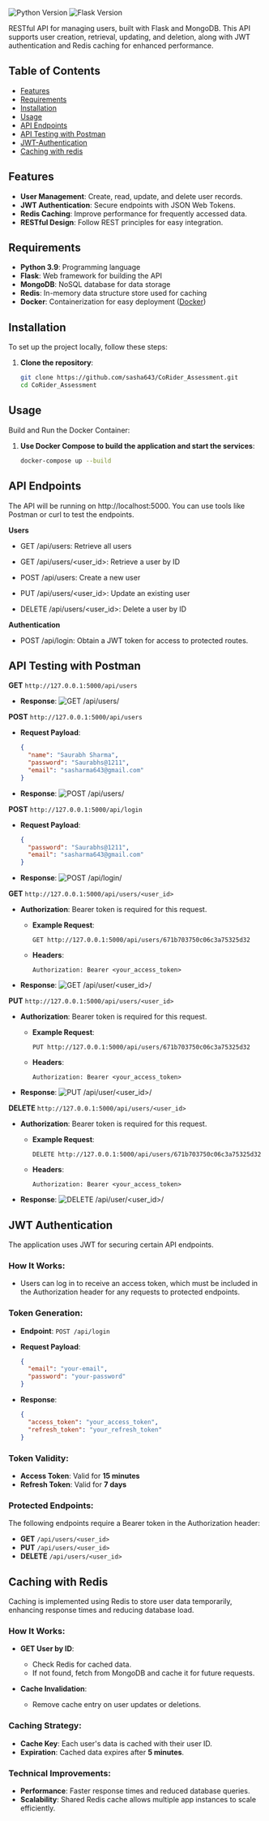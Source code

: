 ![Python Version](https://img.shields.io/badge/python-3.9-blue) ![Flask Version](https://img.shields.io/badge/flask-2.0.3-orange)

RESTful API for managing users, built with Flask and MongoDB. This API supports user creation, retrieval, updating, and deletion, along with JWT authentication and Redis caching for enhanced performance.

## Table of Contents

- [Features](#features)
- [Requirements](#Requirements)
- [Installation](#installation)
- [Usage](#usage)
- [API Endpoints](#api-endpoints)
- [API Testing with Postman](#api-testing-with-postman)
- [JWT-Authentication](#jwt-authentication)
- [Caching with redis](#caching-with-redis)

## Features

- **User Management**: Create, read, update, and delete user records.
- **JWT Authentication**: Secure endpoints with JSON Web Tokens.
- **Redis Caching**: Improve performance for frequently accessed data.
- **RESTful Design**: Follow REST principles for easy integration.

## Requirements

- **Python 3.9**: Programming language
- **Flask**: Web framework for building the API
- **MongoDB**: NoSQL database for data storage
- **Redis**: In-memory data structure store used for caching
- **Docker**: Containerization for easy deployment ([Docker](https://www.docker.com/get-started))

## Installation

To set up the project locally, follow these steps:

1. **Clone the repository**:

   ```bash
   git clone https://github.com/sasha643/CoRider_Assessment.git
   cd CoRider_Assessment
   ```
   
## Usage

Build and Run the Docker Container:

1. **Use Docker Compose to build the application and start the services**:

   ```bash
   docker-compose up --build
   ```
   
## API Endpoints

The API will be running on http://localhost:5000. You can use tools like Postman or curl to test the endpoints.

**Users**

- GET /api/users:
  Retrieve all users
  
- GET /api/users/<user_id>:
  Retrieve a user by ID
  
- POST /api/users:
  Create a new user
  
- PUT /api/users/<user_id>:
  Update an existing user
  
- DELETE /api/users/<user_id>:
  Delete a user by ID

**Authentication**

- POST /api/login: Obtain a JWT token for access to protected routes.

## API Testing with Postman

**GET** `http://127.0.0.1:5000/api/users`

- **Response**:
  ![GET /api/users/](get_user.png)

**POST** `http://127.0.0.1:5000/api/users`

- **Request Payload**:
    ```json
    {
      "name": "Saurabh Sharma",
      "password": "Saurabhs@1211",
      "email": "sasharma643@gmail.com"
    }
    ```
- **Response**:
  ![POST /api/users/](post_user.png)
    
**POST** `http://127.0.0.1:5000/api/login`

- **Request Payload**:
    ```json
    {
      "password": "Saurabhs@1211",
      "email": "sasharma643@gmail.com"
    }
    ```
- **Response**:
  ![POST /api/login/](jwt.png)

**GET** `http://127.0.0.1:5000/api/users/<user_id>`

- **Authorization**: Bearer token is required for this request.
  
  - **Example Request**: 
    ```http
    GET http://127.0.0.1:5000/api/users/671b703750c06c3a75325d32
    ```
    
  - **Headers**:
    ```http
    Authorization: Bearer <your_access_token>
    ```

- **Response**:
  ![GET /api/user/<user_id>/](get_user_on_id.png)

**PUT** `http://127.0.0.1:5000/api/users/<user_id>`

- **Authorization**: Bearer token is required for this request.
  
  - **Example Request**: 
    ```http
    PUT http://127.0.0.1:5000/api/users/671b703750c06c3a75325d32
    ```
    
  - **Headers**:
    ```http
    Authorization: Bearer <your_access_token>
    ```
- **Response**:
  ![PUT /api/user/<user_id>/](put_user.png)

**DELETE** `http://127.0.0.1:5000/api/users/<user_id>`

- **Authorization**: Bearer token is required for this request.
  
  - **Example Request**: 
    ```http
    DELETE http://127.0.0.1:5000/api/users/671b703750c06c3a75325d32
    ```
    
  - **Headers**:
    ```http
    Authorization: Bearer <your_access_token>
    ```
- **Response**:
  ![DELETE /api/user/<user_id>/](delete_user.png)
  

## JWT Authentication

The application uses JWT for securing certain API endpoints.

   ### How It Works:
   - Users can log in to receive an access token, which must be included in the Authorization header for any requests to protected endpoints.

   ### Token Generation:
    
   - **Endpoint**: `POST /api/login`
   - **Request Payload**:
     
       ```json
       {
         "email": "your-email",
         "password": "your-password"
       }
       ```
       
   - **Response**:
       ```json
       {
         "access_token": "your_access_token",
         "refresh_token": "your_refresh_token"
       }
       ```

   ### Token Validity:
   
   - **Access Token**: Valid for **15 minutes**
   - **Refresh Token**: Valid for **7 days**
   
   ### Protected Endpoints:
   
   The following endpoints require a Bearer token in the Authorization header:
   
   - **GET** `/api/users/<user_id>`
   - **PUT** `/api/users/<user_id>`
   - **DELETE** `/api/users/<user_id>`


## Caching with Redis

Caching is implemented using Redis to store user data temporarily, enhancing response times and reducing database load.

   ### How It Works:
   
   - **GET User by ID**:
     
      - Check Redis for cached data.
      - If not found, fetch from MongoDB and cache it for future requests.
        
   - **Cache Invalidation**:
     
      - Remove cache entry on user updates or deletions.
   
   ### Caching Strategy:
   
   - **Cache Key**: Each user's data is cached with their user ID.
   - **Expiration**: Cached data expires after **5 minutes**.
   
   ### Technical Improvements:
   
   - **Performance**: Faster response times and reduced database queries.
   - **Scalability**: Shared Redis cache allows multiple app instances to scale efficiently.
